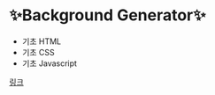 # ✨Background Generator✨
+ 기초 HTML
+ 기초 CSS
+ 기초 Javascript

[링크](https://gayeonkr.github.io/BackgroundGenerator/)
